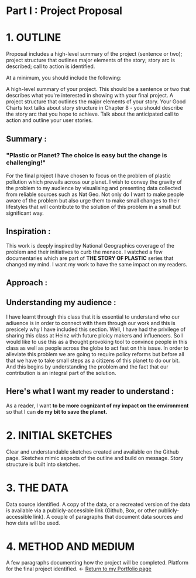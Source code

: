 # Part I : Project Proposal


# 1. OUTLINE
Proposal includes a high-level summary of the project (sentence or two); project structure that outlines major elements of the story; story arc is described; call to action is identified.

At a minimum, you should include the following: 

A high-level summary of your project.  This should be a sentence or two that describes what you're interested in showing with your final project.
A project structure that outlines the major elements of your story.  Your Good Charts text talks about story structure in Chapter 8 - you should describe the story arc that you hope to achieve.  Talk about the anticipated call to action and outline your user stories. 

## Summary : 

### "Plastic or Planet? The choice is easy but the change is challenging!"

For the final project I have chosen to focus on the problem of plastic pollution which prevails across our planet. I wish to convey the gravity of the problem to my audience by visualising and presenting data collected from reliable sources such as Nat Geo. Not only do I want to make people aware of the problem but also urge them to make small changes to their lifestyles that will contribute to the solution of this problem in a small but significant way.

## Inspiration :

This work is deeply inspired by National Geographics coverage of the problem and their initiatives to curb the menace. I watched a few documentaries which are part of **THE STORY OF PLASTIC** series that changed my mind. I want my work to have the same impact on my readers.


## Approach : 

## Understanding my audience : 

I have learnt through this class that it is essential to understand who our adiuence is in order to connect with them through our work and this is presicely why I have included this section. Well, I have had the privilege of sharing this class at Heinz with future ploicy makers and influencers. So I would like to use this as a thought provoking tool to convince people in this class as well as people across the globe to act fast on this issue. In order to alleviate this problem we are going to require policy reforms but before all that we have to take small steps as a citizens of this planet to do our bit. And this begins by understanding the problem and the fact that our contribution is an integral part of the solution.

## Here's what I want my reader to understand :

As a reader, I want **to be more cognizant of my impact on the environment** so that I can **do my bit to save the planet.**

# 2. INITIAL SKETCHES
Clear and understandable sketches created and available on the Github page. Sketches mimic aspects of the outline and build on message. Story structure is built into sketches.
# 3. THE DATA
Data source identified. A copy of the data, or a recreated version of the data is available via a publicly-accessible link (Github, Box, or other publicly-accessible link). A couple of paragraphs that document data sources and how data will be used.
# 4. METHOD AND MEDIUM
A few paragraphs documenting how the project will be completed. Platform for the final project identified.
<- [Return to my Portfolio page](/README.md)
